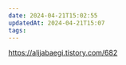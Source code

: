 ```yaml
---
date: 2024-04-21T15:02:55
updatedAt: 2024-04-21T15:07
tags: 
---
```

https://aljjabaegi.tistory.com/682